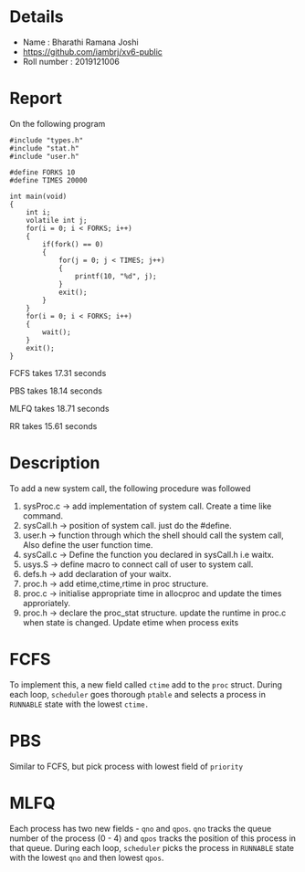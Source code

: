 # Details
- Name : Bharathi Ramana Joshi
- https://github.com/iambrj/xv6-public
- Roll number : 2019121006
# Report
On the following program
```
#include "types.h"
#include "stat.h"
#include "user.h"

#define FORKS 10
#define TIMES 20000

int main(void)
{
	int i;
	volatile int j;
	for(i = 0; i < FORKS; i++)
	{
		if(fork() == 0)
		{
			for(j = 0; j < TIMES; j++)
			{
				printf(10, "%d", j);
			}
			exit();
		}
	}
	for(i = 0; i < FORKS; i++)
	{
		wait();
	}
	exit();
}
```
FCFS takes 17.31 seconds

PBS takes 18.14 seconds

MLFQ takes 18.71 seconds

RR takes 15.61 seconds

# Description
To add a new system call, the following procedure was followed

1. sysProc.c -> add implementation of system call. Create a time like command.
2. sysCall.h -> position of system call. just do the #define.
3. user.h -> function through which the shell should call the system call, Also define the user function time.
4. sysCall.c -> Define the function you declared in sysCall.h i.e waitx.
5. usys.S -> define macro to connect call of user to system call.
6. defs.h -> add declaration of your waitx.
7. proc.h -> add etime,ctime,rtime in proc structure.
8. proc.c -> initialise appropriate time in allocproc and update the times approriately.
9. proc.h -> declare the proc_stat structure. update the runtime in proc.c when state is changed.
Update etime when process exits

# FCFS
To implement this, a new field called `ctime` add to the `proc` struct. During
each loop, `scheduler` goes thorough `ptable` and selects a process in
`RUNNABLE` state with the lowest `ctime.`

# PBS
Similar to FCFS, but pick process with lowest field of `priority`

# MLFQ
Each process has two new fields - `qno` and `qpos`. `qno` tracks the queue
number of the process (0 - 4) and `qpos` tracks the position of this process in
that queue. During each loop, `scheduler` picks the process in `RUNNABLE` state
with the lowest `qno` and then lowest `qpos`.

